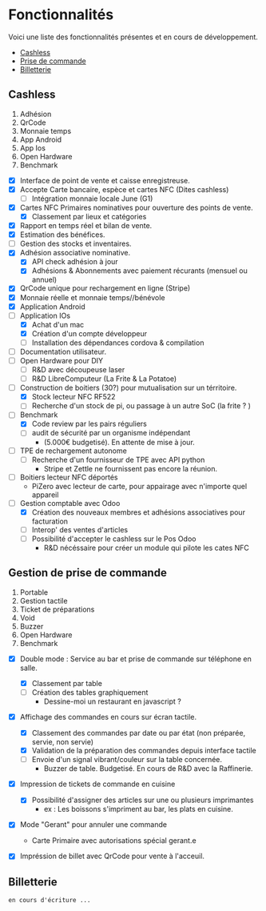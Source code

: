# Fonctionnalités

Voici une liste des fonctionnalités présentes et en cours de développement.

- [Cashless](/docs/presentation/Features#cashless)
- [Prise de commande](/docs/presentation/Features#gestion-de-prise-de-commande)
- [Billetterie](/docs/presentation/Features#billetterie)

## Cashless

<section>
  <ol class="progress-bar">
    <li class="is-complete"><span>Adhésion</span></li>  
    <li class="is-complete"><span>QrCode</span></li>  
    <li class="is-complete"><span>Monnaie temps</span></li>
    <li class="is-complete"><span>App Android</span></li>  
    <li class="is-active"><span>App Ios</span></li>  
    <li class=""><span>Open Hardware</span></li>
    <li class=""><span>Benchmark</span></li>
  </ol>
</section>

- [X] Interface de point de vente et caisse enregistreuse.
- [X] Accepte Carte bancaire, espèce et cartes NFC (Dites cashless)
  - [ ] Intégration monnaie locale June (G1)
- [X] Cartes NFC Primaires nominatives pour ouverture des points de vente.
  - [X] Classement par lieux et catégories
- [X] Rapport en temps réel et bilan de vente.
- [X] Estimation des bénéfices.
- [ ] Gestion des stocks et inventaires. 
- [X] Adhésion associative nominative.
  - [X] API check adhésion à jour
  - [X] Adhésions & Abonnements avec paiement récurants (mensuel ou annuel)
- [X] QrCode unique pour rechargement en ligne (Stripe)
- [X] Monnaie réelle et monnaie temps//bénévole
- [X] Application Android
- [ ] Application IOs
  - [X] Achat d'un mac
  - [X] Création d'un compte développeur
  - [ ] Installation des dépendances cordova & compilation
- [ ] Documentation utilisateur.
- [ ] Open Hardware pour DIY
  - [ ] R&D avec découpeuse laser
  - [ ] R&D LibreComputeur (La Frite & La Potatoe)
- [ ] Construction de boitiers (30?) pour mutualisation sur un térritoire.
  - [X] Stock lecteur NFC RF522
  - [ ] Recherche d'un stock de pi, ou passage à un autre SoC (la frite ? )
- [ ] Benchmark
  - [X] Code review par les pairs réguliers
  - [ ] audit de sécurité par un organisme indépendant 
    - (5.000€ budgetisé). En attente de mise à jour.
- [ ] TPE de rechargement autonome
  - [ ] Recherche d'un fournisseur de TPE avec API python
    - Stripe et Zettle ne fournissent pas encore la réunion. 
- [ ] Boitiers lecteur NFC déportés 
  - PiZero avec lecteur de carte, pour appairage avec n'importe quel appareil
- [ ] Gestion comptable avec Odoo
  - [X] Création des nouveaux membres et adhésions associatives pour facturation
  - [ ] Interop' des ventes d'articles
  - [ ] Possibilité d'accepter le cashless sur le Pos Odoo
    - R&D nécéssaire pour créer un module qui pilote les cates NFC


## Gestion de prise de commande

<section class="">
  <ol class="progress-bar">
    <li class="is-complete"><span>Portable</span></li>  
    <li class="is-complete"><span>Gestion tactile</span></li>  
    <li class="is-complete"><span>Ticket de préparations</span></li>
    <li class="is-complete"><span>Void</span></li>  
    <li class="is-active"><span>Buzzer</span></li>  
    <li class=""><span>Open Hardware</span></li>
    <li class=""><span>Benchmark</span></li>
  </ol>
</section>

- [X] Double mode : Service au bar et prise de commande sur téléphone en salle.
  - [X] Classement par table
  - [ ] Création des tables graphiquement 
    - Dessine-moi un restaurant en javascript ?
- [X] Affichage des commandes en cours sur écran tactile.
  - [X] Classement des commandes par date ou par état (non préparée, servie, non servie)
  - [X] Validation de la préparation des commandes depuis interface tactile
  - [ ] Envoie d'un signal vibrant/couleur sur la table concernée.
    - Buzzer de table. Budgetisé. En cours de R&D avec la Raffinerie.
- [X] Impression de tickets de commande en cuisine
  - [X] Possibilité d'assigner des articles sur une ou plusieurs imprimantes
    - ex : Les boissons s'impriment au bar, les plats en cuisine.
- [X] Mode "Gerant" pour annuler une commande 
  - Carte Primaire avec autorisations spécial gerant.e 
- [X] Impréssion de billet avec QrCode pour vente à l'acceuil.


## Billetterie

```text
en cours d'écriture ...
```